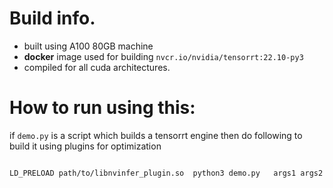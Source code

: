 

# Build info.

 - built using A100 80GB machine
 - **docker** image used for building `nvcr.io/nvidia/tensorrt:22.10-py3`
 - compiled for all cuda architectures.



# How to run using this:


if `demo.py` is a script which builds a tensorrt engine then do following to build it using plugins for optimization

```bash

LD_PRELOAD path/to/libnvinfer_plugin.so  python3 demo.py   args1 args2
```
